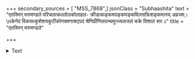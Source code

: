 +++
secondary_sources = [ "MSS_7868",]
jsonClass = "Subhaashita"
text = "एतस्मिन् मरुमण्डले परिचलत्कल्लोलकोलाहल- क्रीडत्कङ्कमपङ्कमङ्कविलसन्निःशङ्कमत्स्य् अव्रजम्।  \nकेनेदं विकसत्कुशेशयकुटीकोणक्वणत्षट्पदं श्रेणिप्रीणितपान्थमुज्ज्वलजलं चक्रे विशालं सरः॥"
title = "एतस्मिन् मरुमण्डले"

+++

<details><summary>Text</summary>

एतस्मिन् मरुमण्डले परिचलत्कल्लोलकोलाहल- क्रीडत्कङ्कमपङ्कमङ्कविलसन्निःशङ्कमत्स्य् अव्रजम्।  
केनेदं विकसत्कुशेशयकुटीकोणक्वणत्षट्पदं श्रेणिप्रीणितपान्थमुज्ज्वलजलं चक्रे विशालं सरः॥
</details>
